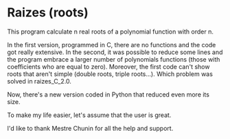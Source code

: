 # Raizes (roots)
This program calculate n real roots of a polynomial function with order n.

In the first version, programmed in C, there are no functions and the code got really extensive. In the second, it was possible to reduce some lines and the program embrace a larger number of polynomials functions (those with coefficients who are equal to zero). Moreover, the first code can't show roots that aren't simple (double roots, triple roots...). Which problem was solved in raizes_C_2.0.

Now, there's a new version coded in Python that reduced even more its size.

To make my life easier, let's assume that the user is great.

I'd like to thank Mestre Chunin for all the help and support.
